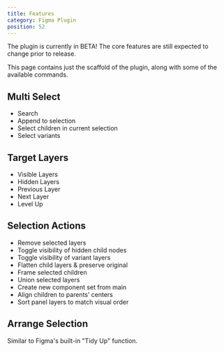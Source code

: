 ```yaml
---
title: Features
category: Figma Plugin
position: 52
---
```


<alert type="warning">

The plugin is currently in BETA! The core features are still expected to change prior to release.

</alert>

This page contains just the scaffold of the plugin, along with some of the available commands.

## Multi Select

- Search
- Append to selection
- Select children in current selection
- Select variants

## Target Layers

- Visible Layers
- Hidden Layers
- Previous Layer
- Next Layer
- Level Up

## Selection Actions

- Remove selected layers
- Toggle visibility of hidden child nodes
- Toggle visibility of variant layers
- Flatten child layers & preserve original
- Frame selected children
- Union selected layers
- Create new component set from main
- Align children to parents’ centers
- Sort panel layers to match visual order

## Arrange Selection

Similar to Figma's built-in "Tidy Up" function.
